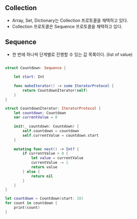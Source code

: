 ## Collection
- Array, Set, Dictionary는 Collection 프로토콜을 채택하고 있다.
- Collection 프로토콜은 Sequence 프로토콜을 채택하고 있다.

## Sequence
- 한 번에 하나씩 단계별로 진행할 수 있는 값 목록이다. (list of value)

```swift 

struct Countdown: Sequence {
    
    let start: Int
    
    func makeIterator() -> some IteratorProtocol {
        return CountdownIterator(self)
    }
}

struct CountdownIterator: IteratorProtocol {
    let countdown: Countdown
    var currentValue = 0
    
    init(_ countdown: Countdown) {
        self.countdown = countdown
        self.currentValue = countdown.start
    }
    
    mutating func next() -> Int? {
        if currentValue > 0 {
            let value = currentValue
            currentValue -= 1
            return value
        } else {
            return nil
        }
    }
}

let countdown = Countdown(start: 10)
for count in countdown {
    print(count)
}
```
